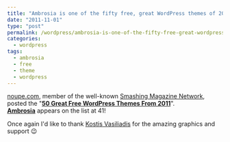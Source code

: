 ```yaml
---
title: "Ambrosia is one of the fifty free, great WordPress themes of 2011!"
date: "2011-11-01"
type: "post"
permalink: /wordpress/ambrosia-is-one-of-the-fifty-free-great-wordpress-themes-of-2011/
categories:
  - wordpress
tags:
  - ambrosia
  - free
  - theme
  - wordpress
---
```


[noupe.com](http://www.noupe.com/ "noupe.com"), member of the well-known [Smashing Magazine Network](http://www.smashingmagazine.com/the-smashing-network/ "The Smashing Network"), posted the "**[50 Great Free WordPress Themes From 2011](http://www.noupe.com/wordpress/50-great-free-wordpress-themes-from-2011.html "50 Great Free WordPress Themes From 2011")**". **[Ambrosia](http://phrappe.com/ambrosia-theme/ "Ambrosia theme")** appears on the list at 41!

Once again I'd like to thank [Kostis Vasiliadis](http://www.speak.gr/ "Speak.gr - Kostis Vasiliadis") for the amazing graphics and support 😉
